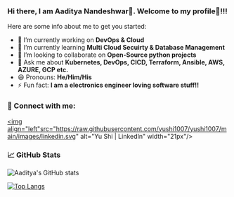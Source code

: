 ### Hi there, I am Aaditya Nandeshwar👋. Welcome to my profile🤗!!!


Here are some info about me to get you started:

- 🔭 I’m currently working on **DevOps & Cloud**
- 🌱 I’m currently learning **Multi Cloud Secuirty & Database Management**
- 👯 I’m looking to collaborate on **Open-Source python projects**
- 💬 Ask me about **Kubernetes, DevOps, CICD, Terraform, Ansible, AWS, AZURE, GCP etc.**
- 😄 Pronouns: **He/Him/His**
- ⚡ Fun fact: **I am a electronics engineer loving software stuff!!**

### 🤝 Connect with me:

<a href="https://www.linkedin.com/in/aaditya-nandeshwar/"><img align="left"src="https://raw.githubusercontent.com/yushi1007/yushi1007/main/images/linkedin.svg" alt="Yu Shi | LinkedIn" width="21px"/></a>



### 📈 GitHub Stats 

![Aaditya's GitHub stats](https://github-readme-stats.vercel.app/api?username=Aaditya-Nandeshwar&show_icons=true&theme=radical&count_private=true)


[![Top Langs](https://github-readme-stats.vercel.app/api/top-langs/?username=Aaditya-Nandeshwar&layout=compact)](https://github.com/anuraghazra/github-readme-stats)

